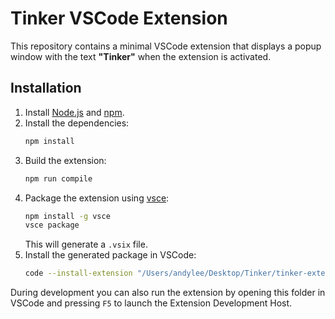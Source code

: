 # Tinker VSCode Extension

This repository contains a minimal VSCode extension that displays a popup window with the text **"Tinker"** when the extension is activated.

## Installation

1. Install [Node.js](https://nodejs.org/) and [npm](https://www.npmjs.com/).
2. Install the dependencies:
   ```bash
   npm install
   ```
3. Build the extension:
   ```bash
   npm run compile
   ```
4. Package the extension using [vsce](https://github.com/microsoft/vsce):
   ```bash
   npm install -g vsce
   vsce package
   ```
   This will generate a `.vsix` file.
5. Install the generated package in VSCode:
   ```bash
   code --install-extension "/Users/andylee/Desktop/Tinker/tinker-extension-0.0.1.vsix"
   ```

During development you can also run the extension by opening this folder in VSCode and pressing `F5` to launch the Extension Development Host.

